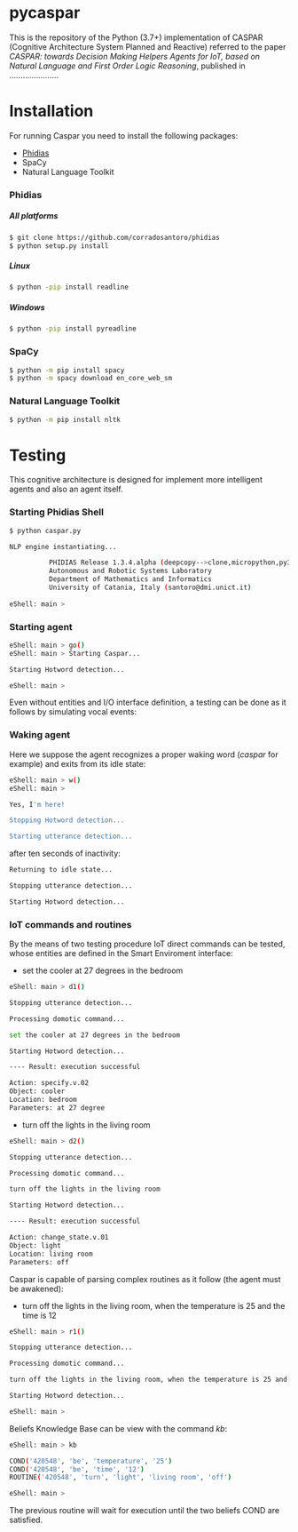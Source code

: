 # pycaspar

This is the repository of the Python (3.7+) implementation of CASPAR (Cognitive Architecture System Planned and Reactive)
referred to the paper _CASPAR: towards Decision Making Helpers Agents for IoT, based on Natural Language and First Order
 Logic Reasoning_, published in ......................

# Installation

For running Caspar you need to install the following packages:

* [Phidias](https://github.com/corradosantoro/phidias) 
* SpaCy
* Natural Language Toolkit


### Phidias

##### All platforms
```sh
$ git clone https://github.com/corradosantoro/phidias
$ python setup.py install
```
##### Linux
```sh
$ python -pip install readline
```
##### Windows
```sh
$ python -pip install pyreadline
```

### SpaCy
```sh
$ python -m pip install spacy
$ python -m spacy download en_core_web_sm
```


### Natural Language Toolkit
```sh
$ python -m pip install nltk
```



# Testing
This cognitive architecture is designed for implement more intelligent agents and also 
an agent itself. 

### Starting Phidias Shell
```sh
$ python caspar.py

NLP engine instantiating...

          PHIDIAS Release 1.3.4.alpha (deepcopy-->clone,micropython,py3)
          Autonomous and Robotic Systems Laboratory
          Department of Mathematics and Informatics
          University of Catania, Italy (santoro@dmi.unict.it)
          
eShell: main >
```
### Starting agent
```sh
eShell: main > go()
eShell: main > Starting Caspar...

Starting Hotword detection...

eShell: main >
```
Even without entities and I/O interface definition, a testing can be done as it follows by
simulating vocal events:

### Waking agent
Here we suppose the agent recognizes a proper waking word (_caspar_ for example) and exits from its idle state:
```sh
eShell: main > w()
eShell: main > 

Yes, I'm here!

Stopping Hotword detection...

Starting utterance detection...
```
after ten seconds of inactivity:
```sh
Returning to idle state...

Stopping utterance detection...

Starting Hotword detection...
```

### IoT commands and routines
By the means of two testing procedure IoT direct commands can be tested, whose entities are defined
 in the Smart Enviroment interface:
* set the cooler at 27 degrees in the bedroom

```sh
eShell: main > d1()

Stopping utterance detection...

Processing domotic command...

set the cooler at 27 degrees in the bedroom

Starting Hotword detection...

---- Result: execution successful

Action: specify.v.02
Object: cooler
Location: bedroom
Parameters: at 27 degree
```
* turn off the lights in the living room
```sh
eShell: main > d2()

Stopping utterance detection...

Processing domotic command...

turn off the lights in the living room

Starting Hotword detection...

---- Result: execution successful

Action: change_state.v.01
Object: light
Location: living room
Parameters: off
```
Caspar is capable of parsing complex routines as it follow (the agent must be awakened):

* turn off the lights in the living room, when the temperature is 25 and the time is 12
```sh
eShell: main > r1()

Stopping utterance detection...

Processing domotic command...

turn off the lights in the living room, when the temperature is 25 and the time is 12

Starting Hotword detection...

eShell: main > 
```
Beliefs Knowledge Base can be view with the command _kb_:
```sh
eShell: main > kb

COND('420548', 'be', 'temperature', '25')
COND('420548', 'be', 'time', '12')      
ROUTINE('420548', 'turn', 'light', 'living room', 'off')

eShell: main > 
```
The previous routine will wait for execution until the two beliefs COND are satisfied. 

